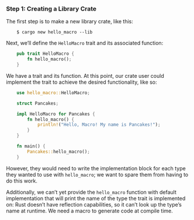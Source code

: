 ### Step 1: Creating a Library Crate

The first step is to make a new library crate, like this:

```text
    $ cargo new hello_macro --lib
```

Next, we’ll define the `HelloMacro` trait and its associated function:

```rust
    pub trait HelloMacro {
        fn hello_macro();
    }
```

We have a trait and its function. At this point, our crate user could implement the trait to achieve the desired functionality, like so:

```rust
    use hello_macro::HelloMacro;

    struct Pancakes;

    impl HelloMacro for Pancakes {
        fn hello_macro() {
            println!("Hello, Macro! My name is Pancakes!");
        }
    }

    fn main() {
        Pancakes::hello_macro();
    }
```

However, they would need to write the implementation block for each type they wanted to use with `hello_macro`; we want to spare them from having to do this work.

Additionally, we can’t yet provide the `hello_macro` function with default implementation that will print the name of the type the trait is implemented on: Rust doesn’t have reflection capabilities, so it can’t look up the type’s name at runtime. We need a macro to generate code at compile time.